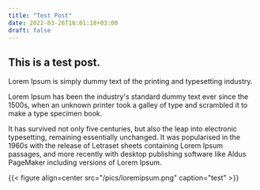 ```yaml
---
title: "Test Post"
date: 2022-03-26T16:01:18+03:00
draft: false
---
```



## This is a test post.

Lorem Ipsum is simply dummy text of the printing and typesetting industry. 

Lorem Ipsum has been the industry's standard dummy text ever since the 1500s, 
when an unknown printer took a galley of type and scrambled it to make a type specimen book. 

It has survived not only five centuries, but also the leap into electronic typesetting, remaining essentially unchanged. It was popularised in the 1960s with the release of Letraset sheets containing Lorem Ipsum passages, and more recently with desktop publishing software like Aldus PageMaker including versions of Lorem Ipsum.


{{< figure align=center src="/pics/loremipsum.png" caption="test" >}}
